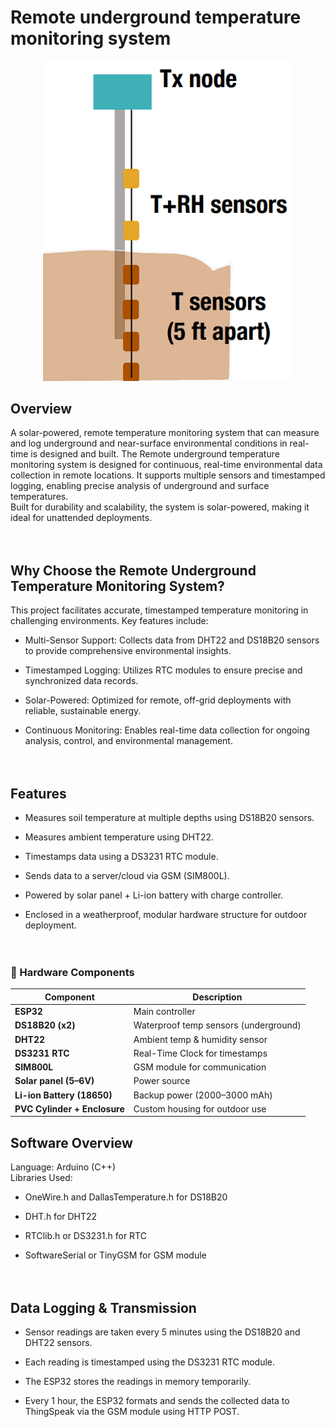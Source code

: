 # Remote underground temperature monitoring system
<p align="center">
<img src="images/project_model.png" alt="Model Diagram" width="400">
</p> 

## Overview
 A solar-powered, remote temperature monitoring system that can measure and log underground and near-surface environmental conditions in real-time is designed and built.
The Remote underground temperature monitoring system is designed for continuous, real-time environmental data collection in remote locations. It supports multiple sensors and timestamped logging, enabling precise analysis of underground and surface temperatures.
<br>
Built for durability and scalability, the system is solar-powered, making it ideal for unattended deployments. <br> <br> <br> 
## Why Choose the Remote Underground Temperature Monitoring System? <br>
This project facilitates accurate, timestamped temperature monitoring in challenging environments. Key features include:

 - Multi-Sensor Support: Collects data from DHT22 and DS18B20 sensors to provide comprehensive environmental insights.

 - Timestamped Logging: Utilizes RTC modules to ensure precise and synchronized data records.

 - Solar-Powered: Optimized for remote, off-grid deployments with reliable, sustainable energy.

 - Continuous Monitoring: Enables real-time data collection for ongoing analysis, control, and environmental management. <br> <br> <br>
## Features <br>
- Measures soil temperature at multiple depths using DS18B20 sensors.

- Measures ambient temperature using DHT22.

- Timestamps data using a DS3231 RTC module.

- Sends data to a server/cloud via GSM (SIM800L).

- Powered by solar panel + Li-ion battery with charge controller.

- Enclosed in a weatherproof, modular hardware structure for outdoor deployment. <br> <br> <br>
### 🔧 Hardware Components

| Component                | Description                           |
|--------------------------|----------------------------------------|
| **ESP32**                | Main controller                        |
| **DS18B20 (x2)**         | Waterproof temp sensors (underground)  |
| **DHT22**                | Ambient temp & humidity sensor         |
| **DS3231 RTC**           | Real-Time Clock for timestamps         |
| **SIM800L**              | GSM module for communication           |
| **Solar panel (5–6V)**   | Power source                           |
| **Li-ion Battery (18650)** | Backup power (2000–3000 mAh)         |
| **PVC Cylinder + Enclosure** | Custom housing for outdoor use     |

## Software Overview
Language: Arduino (C++)
<br>
Libraries Used:
- OneWire.h and DallasTemperature.h for DS18B20

- DHT.h for DHT22

- RTClib.h or DS3231.h for RTC

- SoftwareSerial or TinyGSM for GSM module <br> <br><br>
## Data Logging & Transmission
- Sensor readings are taken every 5 minutes using the DS18B20 and DHT22 sensors.

- Each reading is timestamped using the DS3231 RTC module.

- The ESP32 stores the readings in memory temporarily.

- Every 1 hour, the ESP32 formats and sends the collected data to ThingSpeak via the GSM module using HTTP POST.


